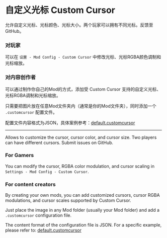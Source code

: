 # 自定义光标 Custom Cursor
允许自定义光标、光标颜色、光标大小。两个玩家可以拥有不同光标。反馈至GitHub。

### 对玩家
可以在 `设置 - Mod Config - Custom Cursor` 中修改光标、光标RGBA颜色调制和光标缩放。

### 对内容创作者

可以通过制作你自己的Mod的方式，添加受 Custom Cursor 支持的自定义光标、光标RGBA调制和光标缩放。

只需要把图片放在任意Mod文件夹内（通常是你的Mod文件夹），同时添加一个 `.customcursor` 配置文件。

配置文件内容格式为JSON，具体案例参考：[default.customcursor](https://github.com/kleirof/Custom_Cursor/blob/main/default.customcursor)



---

 

Allows to customize the cursor, cursor color, and cursor size. Two players can have different cursors. Submit issues on GitHub.

### For Gamers

You can modify the cursor, RGBA color modulation, and cursor scaling in `Settings - Mod Config - Custom Cursor`.

### For content creators

By creating your own mods, you can add customized cursors, cursor RGBA modulations, and cursor scales supported by Custom Cursor.

Just place the image in any Mod folder (usually your Mod folder) and add a  `.customcursor` configuration file.

The content format of the configuration file is JSON. For a specific example, please refer to: [default.customcursor](https://github.com/kleirof/Custom_Cursor/blob/main/default.customcursor)
